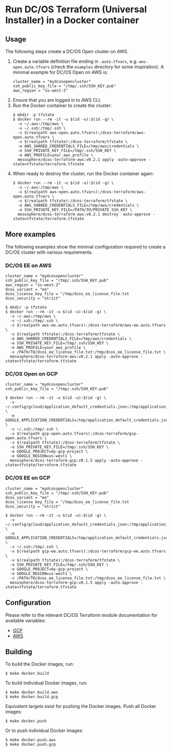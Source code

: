# Run DC/OS Terraform (Universal Installer) in a Docker container

## Usage

The following steps create a DC/OS Open cluster on AWS.

1. Create a variable definition file ending in `.auto.tfvars`, e.g. `aws-open.auto.tfvars` (check the `examples` directory for some inspiration). A minimal example for DC/OS Open on AWS is:
    ```
    cluster_name = "mydcosopencluster"
    ssh_public_key_file = "/tmp/.ssh/SSH_KEY.pub"
    aws_region = "us-west-2"
    ```
1. Ensure that you are logged in to AWS CLI.
1. Run the Docker container to create the cluster:
    ```
    $ mkdir -p tfstate
    $ docker run --rm -it -u $(id -u):$(id -g) \
      -v ~/.aws:/tmp/aws \
      -v ~/.ssh:/tmp/.ssh \
      -v $(realpath aws-open.auto.tfvars):/dcos-terraform/aws-open.auto.tfvars \
      -v $(realpath tfstate):/dcos-terraform/tfstate \
      -e AWS_SHARED_CREDENTIALS_FILE=/tmp/aws/credentials \
      -e SSH_PRIVATE_KEY_FILE=/tmp/.ssh/SSH_KEY \
      -e AWS_PROFILE=your_aws_profile \
      mesosphere/dcos-terraform-aws:v0.2.1 apply -auto-approve -state=tfstate/terraform.tfstate
    ```
1. When ready to destroy the cluster, run the Docker container again:
    ```
    $ docker run --rm -it -u $(id -u):$(id -g) \
      -v ~/.aws:/tmp/aws \
      -v $(realpath aws-open.auto.tfvars):/dcos-terraform/aws-open.auto.tfvars \
      -v $(realpath tfstate):/dcos-terraform/tfstate \
      -e AWS_SHARED_CREDENTIALS_FILE=/tmp/aws/credentials \
      -e SSH_PRIVATE_KEY_FILE=/PATH/TO/PRIVATE_SSH_KEY \
      mesosphere/dcos-terraform-aws:v0.2.1 destroy -auto-approve -state=tfstate/terraform.tfstate
    ```

## More examples

The following examples show the minimal configuration required to create a DC/OS cluster with various requirements.

### DC/OS EE on AWS

```
cluster_name = "mydcosopencluster"
ssh_public_key_file = "/tmp/.ssh/SSH_KEY.pub"
aws_region = "us-west-2"
dcos_variant = "ee"
dcos_license_key_file = "/tmp/dcos_ee_license_file.txt
dcos_security = "strict"
```

```
$ mkdir -p tfstate
$ docker run --rm -it -u $(id -u):$(id -g) \
  -v ~/.aws:/tmp/aws \
  -v ~/.ssh:/tmp/.ssh \
  -v $(realpath aws-ee.auto.tfvars):/dcos-terraform/aws-ee.auto.tfvars \
  -v $(realpath tfstate):/dcos-terraform/tfstate \
  -e AWS_SHARED_CREDENTIALS_FILE=/tmp/aws/credentials \
  -e SSH_PRIVATE_KEY_FILE=/tmp/.ssh/SSH_KEY \
  -e AWS_PROFILE=your_aws_profile \
  -v /PATH/TO/dcos_ee_license_file.txt:/tmp/dcos_ee_license_file.txt \
  mesosphere/dcos-terraform-aws:v0.2.1 apply -auto-approve -state=tfstate/terraform.tfstate
```

### DC/OS Open on GCP

```
cluster_name = "mydcosopencluster"
ssh_public_key_file = "/tmp/.ssh/SSH_KEY.pub"
```

```
$ docker run --rm -it -u $(id -u):$(id -g) \
  -v ~/.config/gcloud/application_default_credentials.json:/tmp/application_default_credentials.json \
  -e GOOGLE_APPLICATION_CREDENTIALS=/tmp/application_default_credentials.json \
  -v ~/.ssh:/tmp/.ssh \
  -v $(realpath gcp-open.auto.tfvars):/dcos-terraform/gcp-open.auto.tfvars \
  -v $(realpath tfstate):/dcos-terraform/tfstate \
  -e SSH_PRIVATE_KEY_FILE=/tmp/.ssh/SSH_KEY \
  -e GOOGLE_PROJECT=my-gcp-project \
  -e GOOGLE_REGION=us-west1 \
  mesosphere/dcos-terraform-gcp:v0.1.5 apply -auto-approve -state=tfstate/terraform.tfstate
```

### DC/OS EE on GCP

```
cluster_name = "mydcosopencluster"
ssh_public_key_file = "/tmp/.ssh/SSH_KEY.pub"
dcos_variant = "ee"
dcos_license_key_file = "/tmp/dcos_ee_license_file.txt
dcos_security = "strict"
```

```
$ docker run --rm -it -u $(id -u):$(id -g) \
  -v ~/.config/gcloud/application_default_credentials.json:/tmp/application_default_credentials.json \
  -e GOOGLE_APPLICATION_CREDENTIALS=/tmp/application_default_credentials.json \
  -v ~/.ssh:/tmp/.ssh \
  -v $(realpath gcp-ee.auto.tfvars):/dcos-terraform/gcp-ee.auto.tfvars \
  -v $(realpath tfstate):/dcos-terraform/tfstate \
  -e SSH_PRIVATE_KEY_FILE=/tmp/.ssh/SSH_KEY \
  -e GOOGLE_PROJECT=my-gcp-project \
  -e GOOGLE_REGION=us-west1 \
  -v /PATH/TO/dcos_ee_license_file.txt:/tmp/dcos_ee_license_file.txt \
  mesosphere/dcos-terraform-gcp:v0.1.5 apply -auto-approve -state=tfstate/terraform.tfstate
```

## Configuration

Please refer to the relevant DC/OS Terraform module documentation for available variables:

* [GCP](https://github.com/dcos-terraform/terraform-gcp-dcos)
* [AWS](https://github.com/dcos-terraform/terraform-aws-dcos)

## Building

To build the Docker images, run:

```
$ make docker.build
```

To build individual Docker images, run:

```
$ make docker.build.aws
$ make docker.build.gcp
```

Equivalent targets exist for pushing the Docker images. Push all Docker images:

```
$ make docker.push
```

Or to push individual Docker images:

```
$ make docker.push.aws
$ make docker.push.gcp
```
